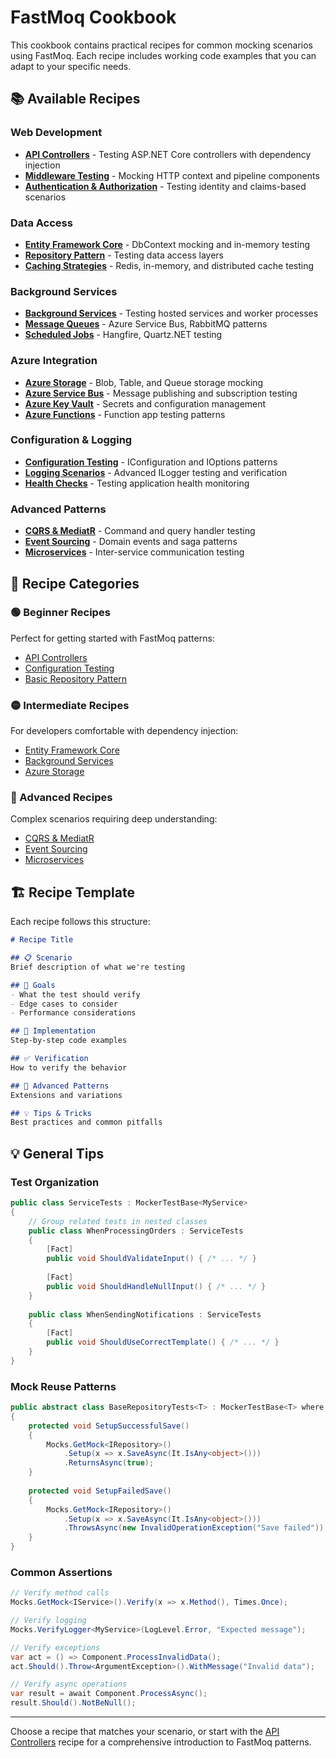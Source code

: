 # FastMoq Cookbook

This cookbook contains practical recipes for common mocking scenarios using FastMoq. Each recipe includes working code examples that you can adapt to your specific needs.

## 📚 Available Recipes

### Web Development
- **[API Controllers](api-controllers.md)** - Testing ASP.NET Core controllers with dependency injection
- **[Middleware Testing](middleware.md)** - Mocking HTTP context and pipeline components
- **[Authentication & Authorization](auth.md)** - Testing identity and claims-based scenarios

### Data Access
- **[Entity Framework Core](ef-core.md)** - DbContext mocking and in-memory testing
- **[Repository Pattern](repository-pattern.md)** - Testing data access layers
- **[Caching Strategies](caching.md)** - Redis, in-memory, and distributed cache testing

### Background Services
- **[Background Services](background-services.md)** - Testing hosted services and worker processes
- **[Message Queues](message-queues.md)** - Azure Service Bus, RabbitMQ patterns
- **[Scheduled Jobs](scheduled-jobs.md)** - Hangfire, Quartz.NET testing

### Azure Integration
- **[Azure Storage](azure-storage.md)** - Blob, Table, and Queue storage mocking
- **[Azure Service Bus](azure-service-bus.md)** - Message publishing and subscription testing
- **[Azure Key Vault](azure-key-vault.md)** - Secrets and configuration management
- **[Azure Functions](azure-functions.md)** - Function app testing patterns

### Configuration & Logging
- **[Configuration Testing](configuration.md)** - IConfiguration and IOptions<T> patterns
- **[Logging Scenarios](logging.md)** - Advanced ILogger<T> testing and verification
- **[Health Checks](health-checks.md)** - Testing application health monitoring

### Advanced Patterns
- **[CQRS & MediatR](cqrs-mediatr.md)** - Command and query handler testing
- **[Event Sourcing](event-sourcing.md)** - Domain events and saga patterns
- **[Microservices](microservices.md)** - Inter-service communication testing

## 🎯 Recipe Categories

### 🟢 Beginner Recipes
Perfect for getting started with FastMoq patterns:
- [API Controllers](api-controllers.md)
- [Configuration Testing](configuration.md)
- [Basic Repository Pattern](repository-pattern.md)

### 🟡 Intermediate Recipes
For developers comfortable with dependency injection:
- [Entity Framework Core](ef-core.md)
- [Background Services](background-services.md)
- [Azure Storage](azure-storage.md)

### 🔴 Advanced Recipes
Complex scenarios requiring deep understanding:
- [CQRS & MediatR](cqrs-mediatr.md)
- [Event Sourcing](event-sourcing.md)
- [Microservices](microservices.md)

## 🏗️ Recipe Template

Each recipe follows this structure:

```markdown
# Recipe Title

## 📋 Scenario
Brief description of what we're testing

## 🎯 Goals
- What the test should verify
- Edge cases to consider
- Performance considerations

## 🔧 Implementation
Step-by-step code examples

## ✅ Verification
How to verify the behavior

## 🚀 Advanced Patterns
Extensions and variations

## 💡 Tips & Tricks
Best practices and common pitfalls
```

## 💡 General Tips

### Test Organization
```csharp
public class ServiceTests : MockerTestBase<MyService>
{
    // Group related tests in nested classes
    public class WhenProcessingOrders : ServiceTests
    {
        [Fact]
        public void ShouldValidateInput() { /* ... */ }
        
        [Fact]
        public void ShouldHandleNullInput() { /* ... */ }
    }
    
    public class WhenSendingNotifications : ServiceTests
    {
        [Fact]
        public void ShouldUseCorrectTemplate() { /* ... */ }
    }
}
```

### Mock Reuse Patterns
```csharp
public abstract class BaseRepositoryTests<T> : MockerTestBase<T> where T : class
{
    protected void SetupSuccessfulSave()
    {
        Mocks.GetMock<IRepository>()
            .Setup(x => x.SaveAsync(It.IsAny<object>()))
            .ReturnsAsync(true);
    }
    
    protected void SetupFailedSave()
    {
        Mocks.GetMock<IRepository>()
            .Setup(x => x.SaveAsync(It.IsAny<object>()))
            .ThrowsAsync(new InvalidOperationException("Save failed"));
    }
}
```

### Common Assertions
```csharp
// Verify method calls
Mocks.GetMock<IService>().Verify(x => x.Method(), Times.Once);

// Verify logging
Mocks.VerifyLogger<MyService>(LogLevel.Error, "Expected message");

// Verify exceptions
var act = () => Component.ProcessInvalidData();
act.Should().Throw<ArgumentException>().WithMessage("Invalid data");

// Verify async operations
var result = await Component.ProcessAsync();
result.Should().NotBeNull();
```

---

Choose a recipe that matches your scenario, or start with the [API Controllers](api-controllers.md) recipe for a comprehensive introduction to FastMoq patterns.